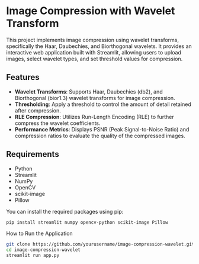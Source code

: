 # Image Compression with Wavelet Transform

This project implements image compression using wavelet transforms, specifically the Haar, Daubechies, and Biorthogonal wavelets. It provides an interactive web application built with Streamlit, allowing users to upload images, select wavelet types, and set threshold values for compression.

## Features

- **Wavelet Transforms**: Supports Haar, Daubechies (db2), and Biorthogonal (bior1.3) wavelet transforms for image compression.
- **Thresholding**: Apply a threshold to control the amount of detail retained after compression.
- **RLE Compression**: Utilizes Run-Length Encoding (RLE) to further compress the wavelet coefficients.
- **Performance Metrics**: Displays PSNR (Peak Signal-to-Noise Ratio) and compression ratios to evaluate the quality of the compressed images.

## Requirements

- Python
- Streamlit
- NumPy
- OpenCV
- scikit-image
- Pillow

You can install the required packages using pip:

```bash
pip install streamlit numpy opencv-python scikit-image Pillow
```
How to Run the Application

```bash
git clone https://github.com/yourusername/image-compression-wavelet.git
cd image-compression-wavelet
streamlit run app.py
```
